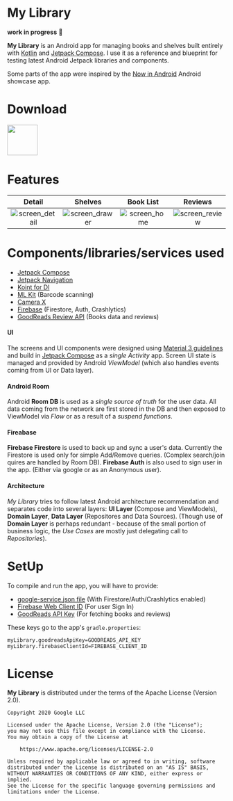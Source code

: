 
My Library
==================
**work in progress** 🚧

**My Library** is an Android app for managing books and shelves built entirely with [Kotlin](https://kotlinlang.org/) and [Jetpack Compose](https://developer.android.com/jetpack/compose). I use it as a reference and blueprint for testing latest Android Jetpack libraries and components.

Some parts of the app were inspired by the [Now in Android](https://developer.android.com/series/now-in-android)
Android showcase app.

# Download
<a href="https://play.google.com/store/apps/details?id=dev.zezula.books"><img src="https://play.google.com/intl/en_us/badges/static/images/badges/en_badge_web_generic.png" height="70"></a>

# Features

Detail     | Shelves   | Book List | Reviews
:--------:| :-----: |:-----:|:----:
![screen_detail](https://user-images.githubusercontent.com/1711411/212752299-0c021750-a5d1-46ae-b7d6-8504bd0f8d0b.png)  |  ![screen_drawer](https://user-images.githubusercontent.com/1711411/212752466-3d7a1540-d854-49f1-b2fe-30e6147ef781.png) | ![screen_home](https://user-images.githubusercontent.com/1711411/212752481-7bd4edf5-04a3-49b7-918e-f76fe67223d4.png) | ![screen_review](https://user-images.githubusercontent.com/1711411/212753098-494854e4-a426-4c9e-a0ef-9c26665038e7.png)

# Components/libraries/services used

* [Jetpack Compose](https://developer.android.com/jetpack/compose)
* [Jetpack Navigation](https://developer.android.com/jetpack/compose/navigation)
* [Koint for DI](https://insert-koin.io/)
* [ML Kit](https://developers.google.com/ml-kit/vision/barcode-scanning) (Barcode scanning)
* [Camera X](https://developer.android.com/training/camerax)
* [Firebase](https://firebase.google.com/) (Firestore, Auth, Crashlytics)
* [GoodReads Review API](https://www.goodreads.com/api) (Books data and reviews)

#### UI
The screens and UI components were designed using [Material 3 guidelines](https://m3.material.io/) and build in [Jetpack Compose](https://developer.android.com/jetpack/compose) as a _single Activity_ app. Screen UI state is managed and provided by Android _ViewModel_ (which also handles events coming from UI or Data layer).

#### Android Room
Android **Room DB** is used as a _single source of truth_ for the user data. All data coming from the network are first stored in the DB and then exposed to ViewModel via _Flow_ or as a result of a _suspend functions_.

#### Fireabase
**Firebase Firestore** is used to back up and sync a user's data. Currently the Firestore is used only for simple Add/Remove queries. (Complex search/join quires are handled by Room DB).
**Firebase Auth** is also used to sign user in the app. (Either via google or as an Anonymous user).

#### Architecture
*My Library* tries to follow latest Android architecture recommendation and separates code into several layers: **UI Layer** (Compose and ViewModels), **Domain Layer**, **Data Layer** (Repositores and Data Sources). (Though use of **Domain Layer** is perhaps redundant - because of the small portion of business logic, the _Use Cases_ are mostly just delegating call to _Repositories_).

# SetUp
To compile and run the app, you will have to provide:
* [google-service.json file](https://firebase.google.com/docs/android/setup) (With Firestore/Auth/Crashlytics enabled)
* [Firebase Web Client ID](https://firebase.google.com/docs/auth/android/google-signin) (For user Sign In)
* [GoodReads API Key](https://www.goodreads.com/api) (For fetching books and reviews)

These keys go to the app's <code>gradle.properties</code>:
~~~~
myLibrary.goodreadsApiKey=GOODREADS_API_KEY
myLibrary.firebaseClientId=FIREBASE_CLIENT_ID
~~~~

# License
**My Library** is distributed under the terms of the Apache License (Version 2.0).

~~~~
Copyright 2020 Google LLC

Licensed under the Apache License, Version 2.0 (the "License");
you may not use this file except in compliance with the License.
You may obtain a copy of the License at

    https://www.apache.org/licenses/LICENSE-2.0

Unless required by applicable law or agreed to in writing, software
distributed under the License is distributed on an "AS IS" BASIS,
WITHOUT WARRANTIES OR CONDITIONS OF ANY KIND, either express or implied.
See the License for the specific language governing permissions and
limitations under the License.
~~~~





